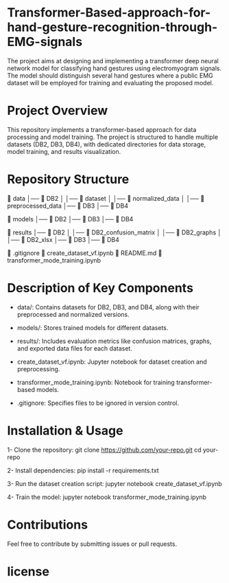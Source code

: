 # Transformer-Based-approach-for-hand-gesture-recognition-through-EMG-signals
The project aims at designing and implementing a transformer deep neural network model for classifying hand gestures using electromyogram signals. The model should distinguish several hand gestures where a public EMG dataset will be employed for training and evaluating the proposed model.

# Project Overview

This repository implements a transformer-based approach for data processing and model training. The project is structured to handle multiple datasets (DB2, DB3, DB4), with dedicated directories for data storage, model training, and results visualization.

# Repository Structure

📂 data
│── 📂 DB2
│   │── 📂 dataset
│   │── 📂 normalized_data
│   │── 📂 preprocessed_data
│── 📂 DB3
│── 📂 DB4

📂 models
│── 📂 DB2
│── 📂 DB3
│── 📂 DB4

📂 results
│── 📂 DB2
│   │── 📂 DB2_confusion_matrix
│   │── 📂 DB2_graphs
│   │── 📂 DB2_xlsx
│── 📂 DB3
│── 📂 DB4

📄 .gitignore
📄 create_dataset_vf.ipynb
📄 README.md
📄 transformer_mode_training.ipynb


# Description of Key Components

- data/: Contains datasets for DB2, DB3, and DB4, along with their preprocessed and normalized versions.

- models/: Stores trained models for different datasets.

- results/: Includes evaluation metrics like confusion matrices, graphs, and exported data files for each dataset.

- create_dataset_vf.ipynb: Jupyter notebook for dataset creation and preprocessing.

- transformer_mode_training.ipynb: Notebook for training transformer-based models.

- .gitignore: Specifies files to be ignored in version control.


# Installation & Usage

1- Clone the repository:
git clone https://github.com/your-repo.git
cd your-repo

2- Install dependencies:
pip install -r requirements.txt

3- Run the dataset creation script:
jupyter notebook create_dataset_vf.ipynb

4- Train the model:
jupyter notebook transformer_mode_training.ipynb

# Contributions
Feel free to contribute by submitting issues or pull requests.

# license 